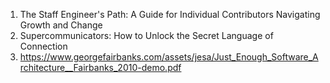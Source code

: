 1. The Staff Engineer's Path: A Guide for Individual Contributors Navigating Growth and Change
2. Supercommunicators: How to Unlock the Secret Language of Connection
3. https://www.georgefairbanks.com/assets/jesa/Just_Enough_Software_Architecture__Fairbanks_2010-demo.pdf

